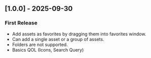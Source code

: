 ## [1.0.0] - 2025-09-30
### First Release
- Add assets as favorites by dragging them into favorites window.
- Can add a single asset or a group of assets.
- Folders are not supported.
- Basics QOL (Icons, Search Query)